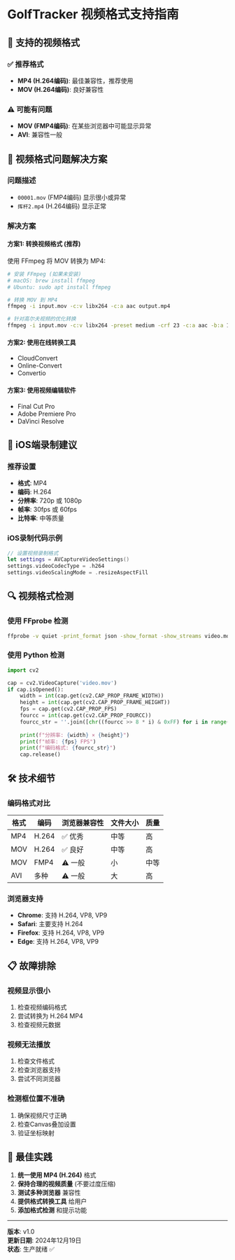 # GolfTracker 视频格式支持指南

## 🎥 支持的视频格式

### ✅ 推荐格式
- **MP4 (H.264编码)**: 最佳兼容性，推荐使用
- **MOV (H.264编码)**: 良好兼容性

### ⚠️ 可能有问题
- **MOV (FMP4编码)**: 在某些浏览器中可能显示异常
- **AVI**: 兼容性一般

## 🔧 视频格式问题解决方案

### 问题描述
- `00001.mov` (FMP4编码) 显示很小或异常
- `挥杆2.mp4` (H.264编码) 显示正常

### 解决方案

#### 方案1: 转换视频格式 (推荐)
使用 FFmpeg 将 MOV 转换为 MP4:

```bash
# 安装 FFmpeg (如果未安装)
# macOS: brew install ffmpeg
# Ubuntu: sudo apt install ffmpeg

# 转换 MOV 到 MP4
ffmpeg -i input.mov -c:v libx264 -c:a aac output.mp4

# 针对高尔夫视频的优化转换
ffmpeg -i input.mov -c:v libx264 -preset medium -crf 23 -c:a aac -b:a 128k output.mp4
```

#### 方案2: 使用在线转换工具
- CloudConvert
- Online-Convert
- Convertio

#### 方案3: 使用视频编辑软件
- Final Cut Pro
- Adobe Premiere Pro
- DaVinci Resolve

## 📱 iOS端录制建议

### 推荐设置
- **格式**: MP4
- **编码**: H.264
- **分辨率**: 720p 或 1080p
- **帧率**: 30fps 或 60fps
- **比特率**: 中等质量

### iOS录制代码示例
```swift
// 设置视频录制格式
let settings = AVCaptureVideoSettings()
settings.videoCodecType = .h264
settings.videoScalingMode = .resizeAspectFill
```

## 🔍 视频格式检测

### 使用 FFprobe 检测
```bash
ffprobe -v quiet -print_format json -show_format -show_streams video.mov
```

### 使用 Python 检测
```python
import cv2

cap = cv2.VideoCapture('video.mov')
if cap.isOpened():
    width = int(cap.get(cv2.CAP_PROP_FRAME_WIDTH))
    height = int(cap.get(cv2.CAP_PROP_FRAME_HEIGHT))
    fps = cap.get(cv2.CAP_PROP_FPS)
    fourcc = int(cap.get(cv2.CAP_PROP_FOURCC))
    fourcc_str = ''.join([chr((fourcc >> 8 * i) & 0xFF) for i in range(4)])
    
    print(f"分辨率: {width} × {height}")
    print(f"帧率: {fps} FPS")
    print(f"编码格式: {fourcc_str}")
    cap.release()
```

## 🛠️ 技术细节

### 编码格式对比
| 格式 | 编码 | 浏览器兼容性 | 文件大小 | 质量 |
|------|------|-------------|----------|------|
| MP4 | H.264 | ✅ 优秀 | 中等 | 高 |
| MOV | H.264 | ✅ 良好 | 中等 | 高 |
| MOV | FMP4 | ⚠️ 一般 | 小 | 中等 |
| AVI | 多种 | ⚠️ 一般 | 大 | 高 |

### 浏览器支持
- **Chrome**: 支持 H.264, VP8, VP9
- **Safari**: 主要支持 H.264
- **Firefox**: 支持 H.264, VP8, VP9
- **Edge**: 支持 H.264, VP8, VP9

## 📋 故障排除

### 视频显示很小
1. 检查视频编码格式
2. 尝试转换为 H.264 MP4
3. 检查视频元数据

### 视频无法播放
1. 检查文件格式
2. 检查浏览器支持
3. 尝试不同浏览器

### 检测框位置不准确
1. 确保视频尺寸正确
2. 检查Canvas叠加设置
3. 验证坐标映射

## 🎯 最佳实践

1. **统一使用 MP4 (H.264)** 格式
2. **保持合理的视频质量** (不要过度压缩)
3. **测试多种浏览器** 兼容性
4. **提供格式转换工具** 给用户
5. **添加格式检测** 和提示功能

---

**版本**: v1.0  
**更新日期**: 2024年12月19日  
**状态**: 生产就绪 ✅
